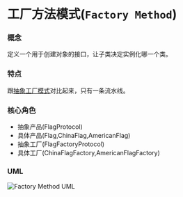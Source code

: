 # 工厂方法模式(`Factory Method`)

### 概念
定义一个用于创建对象的接口，让子类决定实例化哪一个类。 

### 特点
跟[抽象工厂模式](https://github.com/binzi56/iOSDesignPatterns/tree/master/iOSDesignPatterns/Creational/AbstractFactory)对比起来，只有一条流水线。 

### 核心角色
* 抽象产品(FlagProtocol)
* 具体产品(Flag,ChinaFlag,AmericanFlag)
* 抽象工厂(FlagFactoryProtocol)
* 具体工厂(ChinaFlagFactory,AmericanFlagFactory)

### UML
![Factory Method UML](https://upload-images.jianshu.io/upload_images/1893416-4b06e3e223d8e336.png?imageMogr2/auto-orient/strip%7CimageView2/2/w/1240)
